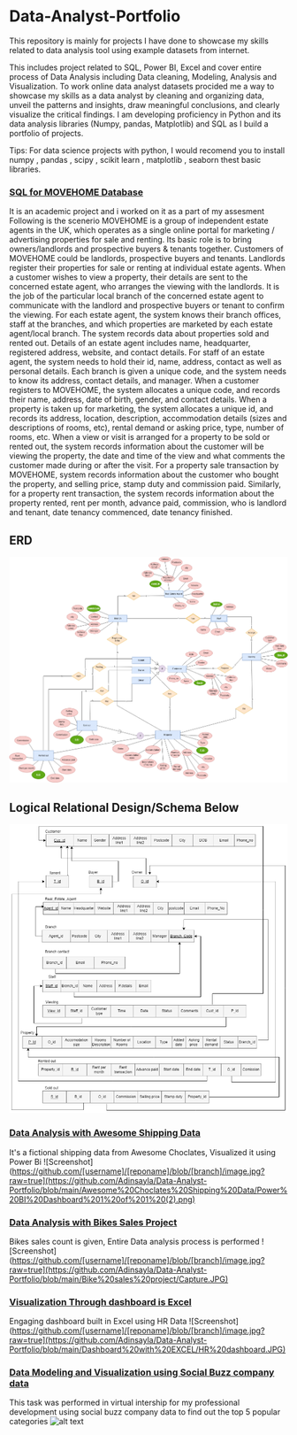 # Data-Analyst-Portfolio

This repository is mainly for projects I have done to showcase my skills related to data analysis tool using example datasets from internet. 

This includes project related to SQL, Power BI, Excel and cover entire process of Data Analysis including Data cleaning, Modeling, Analysis and Visualization. To work online data analyst datasets procided me a way to showcase my skills as a data analyst 
by cleaning and organizing data,
unveil the patterns and insights, draw meaningful conclusions, and clearly visualize the critical findings. I am developing proficiency
in Python and its data analysis libraries (Numpy, pandas, Matplotlib) and SQL as I build a portfolio of projects.

Tips: For data science projects with python, I would recomend you to install numpy , pandas , scipy , scikit learn , matplotlib , 
seaborn thest basic libraries. 


### [SQL for MOVEHOME Database](https://github.com/Adinsayla/Data-Analyst-Portfolio/tree/main/SQL%20MOVEHOME%20Database)
It is an academic project and i worked on it as a part of my assesment
Following is the scenerio
MOVEHOME is a group of independent estate agents in the UK, which operates as a single online portal for marketing / advertising properties for sale and renting. Its basic role is to bring owners/landlords and prospective buyers & tenants together.
Customers of MOVEHOME could be landlords, prospective buyers and tenants. Landlords register their properties for sale or renting at individual estate agents. When a customer wishes to view a property, their details are sent to the concerned estate agent, who arranges the viewing with the landlords. It is the job of the particular local branch of the concerned estate agent to communicate with the landlord and prospective buyers or tenant to confirm the viewing.
For each estate agent, the system knows their branch offices, staff at the branches, and which properties are marketed by each estate agent/local branch. The system records data about properties sold and rented out. Details of an estate agent includes name, headquarter, registered address, website, and contact details. For staff of an estate agent, the system needs to hold their id, name, address, contact as well as personal details. Each branch is given a unique code, and the system needs to know its address, contact details, and manager.
When a customer registers to MOVEHOME, the system allocates a unique code, and records their name, address, date of birth, gender, and contact details. When a property is taken up for marketing, the system allocates a unique id, and records its address, location, description, accommodation details (sizes and descriptions of rooms, etc), rental demand or asking price, type, number of rooms, etc.
When a view or visit is arranged for a property to be sold or rented out, the system records information about the customer will be viewing the property, the date and time of the view and what comments the customer made during or after the visit. For a property sale transaction by MOVEHOME, system records information about the customer who bought the property, and selling price, stamp duty and commission paid. Similarly, for a property rent transaction, the system records information about the property rented, rent per month, advance paid, commission, who is landlord and tenant, date tenancy commenced, date tenancy finished.
## ERD
![Screenshot](https://github.com/Adinsayla/Data-Analyst-Portfolio/blob/main/SQL%20MOVEHOME%20Database/Final%20ERD%20done.drawio%20(1)%20(1)-Page-1.drawio%20(1).png)

## Logical Relational Design/Schema Below
![Screenshot](https://github.com/Adinsayla/Data-Analyst-Portfolio/blob/main/SQL%20MOVEHOME%20Database/Final%20ERD%20done.drawio%20(1)%20(1)-Page-2.drawio%20(2).png)

### [Data Analysis with Awesome Shipping Data](https://www.google.com)
It's a fictional shipping data from Awesome Choclates, Visualized it using Power Bi 
![Screenshot](https://github.com/[username]/[reponame]/blob/[branch]/image.jpg?raw=true](https://github.com/Adinsayla/Data-Analyst-Portfolio/blob/main/Awesome%20Choclates%20Shipping%20Data/Power%20BI%20Dashboard%201%20of%201%20(2).png)

### [Data Analysis with Bikes Sales Project](https://github.com/Adinsayla/Data-Analyst-Portfolio/tree/main/Bike%20sales%20project)
Bikes sales count is given, Entire Data analysis process is performed
![Screenshot](https://github.com/[username]/[reponame]/blob/[branch]/image.jpg?raw=true](https://github.com/Adinsayla/Data-Analyst-Portfolio/blob/main/Bike%20sales%20project/Capture.JPG)


### [Visualization Through dashboard is Excel](https://github.com/Adinsayla/Data-Analyst-Portfolio/tree/main/Dashboard%20with%20EXCEL)
Engaging dashboard built in Excel using HR Data
![Screenshot](https://github.com/[username]/[reponame]/blob/[branch]/image.jpg?raw=true](https://github.com/Adinsayla/Data-Analyst-Portfolio/blob/main/Dashboard%20with%20EXCEL/HR%20dashboard.JPG)


### [Data Modeling and Visualization using Social Buzz company data](https://github.com/Adinsayla/Data-Analyst-Portfolio/tree/main/Social%20Buzz%20Project%20(Accenture%20Intern))
This task was performed in virtual intership for my professional development using social buzz company data to find out the top 5 popular categories
![alt text](https://github.com/[username]/[reponame]/blob/[branch]/image.jpg?raw=true)
   
